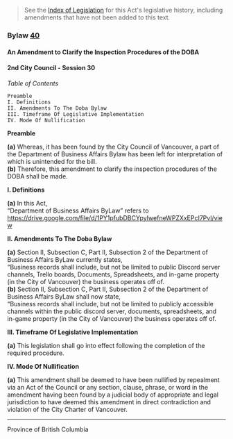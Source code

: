 > See the [Index of Legislation](https://trello.com/b/UTpumOwr/vancouver-legislative-archives) for this Act's legislative history, including amendments that have not been added to this text.

### Bylaw [40](https://docs.google.com/document/d/1Q3KiBLDpeS5LN5POYQG6Or3Bg57wbL1rhHs-4PyLBhY/edit)

#### An Amendment to Clarify the Inspection Procedures of the DOBA

#### 2nd City Council - Session 30

_Table of Contents_


```
Preamble
I. Definitions
II. Amendments To The Doba Bylaw
III. Timeframe Of Legislative Implementation
IV. Mode Of Nullification
```

**Preamble**

**(a)** Whereas, it has been found by the City Council of Vancouver, a part of the Department of Business Affairs Bylaw has been left for interpretation of which is unintended for the bill. \
**(b)** Therefore, this amendment to clarify the inspection procedures of the DOBA shall be made.

**I. Definitions**

**(a)** In this Act,\
“Department of Business Affairs ByLaw” refers to https://drive.google.com/file/d/1PY1pfubDBCYpyIwefneWPZXxEPcI7Pvl/view 

**II. Amendments To The Doba Bylaw**

**(a)** Section II, Subsection C, Part II, Subsection 2 of the Department of Business Affairs ByLaw currently states,\
“Business records shall include, but not be limited to public Discord server channels, Trello boards, Documents, Spreadsheets, and in-game property (in the City of Vancouver) the business operates off of.\
**(b)** Section II, Subsection C, Part II, Subsection 2 of the Department of Business Affairs ByLaw shall now state,\
“Business records shall include, but not be limited to publicly accessible channels within the public discord server, documents, spreadsheets, and in-game property (in the City of Vancouver) the business operates off of.

**III. Timeframe Of Legislative Implementation**

**(a)** This legislation shall go into effect following the completion of the required procedure. 

**IV. Mode Of Nullification**

**(a)** This amendment shall be deemed to have been nullified by repealment via an Act of the Council or any section, clause, phrase, or word in the amendment having been found by a judicial body of appropriate and legal jurisdiction to have deemed this amendment in direct contradiction and violation of the City Charter of Vancouver.

---

Province of British Columbia